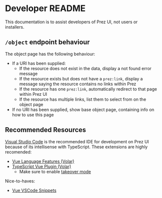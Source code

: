 # Developer README

This documentation is to assist developers of Prez UI, not users or installers.

## `/object` endpoint behaviour

The object page has the following behaviour:

- If a URI has been supplied:
    - If the resource does not exist in the data, display a not found error message
    - If the resource exists but does not have a `prez:link`, display a message saying the resource contains no links within Prez
    - If the resource has one `prez:link`, automatically redirect to that page within Prez UI
    - If the resource has multiple links, list them to select from on the object page
- If no URI has been supplied, show base object page, containing info on how to use this page

## Recommended Resources

[Visual Studio Code](https://code.visualstudio.com/) is the recommended IDE for development on Prez UI because of its intellisense with TypeScript. These extensions are highly recomended:

- [Vue Language Features (Volar)](https://marketplace.visualstudio.com/items?itemName=Vue.volar)
- [TypeScript Vue Plugin (Volar)](https://marketplace.visualstudio.com/items?itemName=Vue.vscode-typescript-vue-plugin)
  - Make sure to enable [takeover mode](https://vuejs.org/guide/typescript/overview.html#volar-takeover-mode)

Nice-to-haves:

- [Vue VSCode Snippets](https://marketplace.visualstudio.com/items?itemName=sdras.vue-vscode-snippets)
